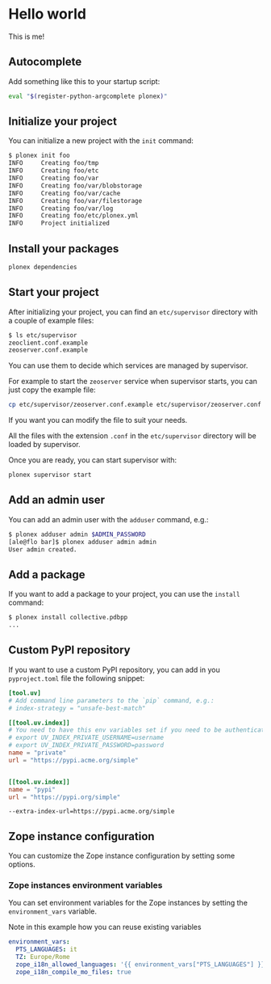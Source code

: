 # Hello world

This is me!

## Autocomplete

Add something like this to your startup script:

```sh
eval "$(register-python-argcomplete plonex)"
```

## Initialize your project

You can initialize a new project with the `init` command:

```sh
$ plonex init foo
INFO     Creating foo/tmp
INFO     Creating foo/etc
INFO     Creating foo/var
INFO     Creating foo/var/blobstorage
INFO     Creating foo/var/cache
INFO     Creating foo/var/filestorage
INFO     Creating foo/var/log
INFO     Creating foo/etc/plonex.yml
INFO     Project initialized
```

## Install your packages

```sh
plonex dependencies
```

## Start your project

After initializing your project, you can find an `etc/supervisor` directory with a couple of example files:

```sh
$ ls etc/supervisor
zeoclient.conf.example
zeoserver.conf.example
```

You can use them to decide which services are managed by supervisor.

For example to start the `zeoserver` service when supervisor starts, you can just copy the example file:

```sh
cp etc/supervisor/zeoserver.conf.example etc/supervisor/zeoserver.conf
```

If you want you can modify the file to suit your needs.

All the files with the extension `.conf` in the `etc/supervisor` directory will be loaded by supervisor.

Once you are ready, you can start supervisor with:

```sh
plonex supervisor start
```

## Add an admin user

You can add an admin user with the `adduser` command, e.g.:

```sh
$ plonex adduser admin $ADMIN_PASSWORD
[ale@flo bar]$ plonex adduser admin admin
User admin created.
```

## Add a package

If you want to add a package to your project, you can use the `install` command:

```sh
$ plonex install collective.pdbpp
...
```

## Custom PyPI repository

If you want to use a custom PyPI repository, you can add in you `pyproject.toml` file the following snippet:

```toml
[tool.uv]
# Add command line parameters to the `pip` command, e.g.:
# index-strategy = "unsafe-best-match"

[[tool.uv.index]]
# You need to have this env variables set if you need to be authenticated:
# export UV_INDEX_PRIVATE_USERNAME=username
# export UV_INDEX_PRIVATE_PASSWORD=password
name = "private"
url = "https://pypi.acme.org/simple"


[[tool.uv.index]]
name = "pypi"
url = "https://pypi.org/simple"
```

```
--extra-index-url=https://pypi.acme.org/simple
```

## Zope instance configuration

You can customize the Zope instance configuration by setting some options.

### Zope instances environment variables

You can set environment variables for the Zope instances by setting the `environment_vars` variable.

Note in this example how you can reuse existing variables

```yaml
environment_vars:
  PTS_LANGUAGES: it
  TZ: Europe/Rome
  zope_i18n_allowed_languages: '{{ environment_vars["PTS_LANGUAGES"] }}'
  zope_i18n_compile_mo_files: true
```
